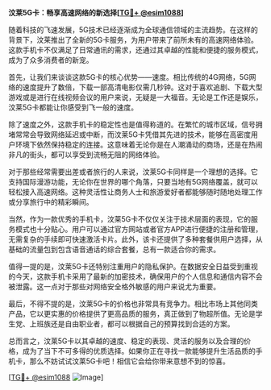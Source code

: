 **汶莱5G卡：畅享高速网络的新选择[[TG💪+ @esim1088](https://t.me/s/esim1088)]**

随着科技的飞速发展，5G技术已经逐渐成为全球通信领域的主流趋势。在这样的背景下，汶莱推出了全新的5G卡服务，为用户带来了前所未有的高速网络体验。这款手机卡不仅满足了日常通讯的需求，还通过其卓越的性能和便捷的服务模式，成为了众多消费者的新宠。

首先，让我们来谈谈这款5G卡的核心优势——速度。相比传统的4G网络，5G网络的速度提升了数倍，下载一部高清电影仅需几秒钟。这对于喜欢追剧、下载大型游戏或是进行在线视频会议的用户来说，无疑是一大福音。无论是工作还是娱乐，汶莱5G卡都能让你感受到飞一般的速度。

除了速度之外，这款手机卡的稳定性也是值得称道的。在繁忙的城市区域，信号拥堵常常会导致网络延迟或中断，而汶莱5G卡凭借其先进的技术，能够在高密度用户环境下依然保持稳定的连接。这意味着无论你是在人潮涌动的商场，还是在热闹非凡的街头，都可以享受到流畅无阻的网络体验。

对于那些经常需要出差或者旅行的人来说，汶莱5G卡同样是一个理想的选择。它支持国际漫游功能，无论你在世界的哪个角落，只要当地有5G网络覆盖，就可以轻松接入高速网络。这种灵活性让商务人士和旅游爱好者都能够随时随地处理工作或分享旅行中的精彩瞬间。

当然，作为一款优秀的手机卡，汶莱5G卡不仅仅关注于技术层面的表现，它的服务模式也十分贴心。用户可以通过官方网站或者官方APP进行便捷的注册和管理，无需复杂的手续即可快速激活卡片。此外，该卡还提供了多种套餐供用户选择，从基础的流量包到包含语音通话的综合套餐，总有一款适合你的需求。

值得一提的是，汶莱5G卡还特别注重用户的隐私保护。在数据安全日益受到重视的今天，这款手机卡采用了最新的加密技术，确保用户的个人信息和通信内容不会被泄露。这一点对于那些对网络安全格外敏感的用户来说尤为重要。

最后，不得不提的是，汶莱5G卡的价格也非常具有竞争力。相比市场上其他同类产品，它以更实惠的价格提供了更高品质的服务，真正做到了物超所值。无论是学生党、上班族还是自由职业者，都可以根据自己的预算找到合适的方案。

总而言之，汶莱5G卡以其卓越的速度、稳定的表现、灵活的服务以及合理的价格，成为了当下不可多得的优质选择。如果你正在寻找一款能够提升生活品质的手机卡，那么不妨试试汶莱5G卡吧！相信它会给你带来意想不到的惊喜。

[[TG💪+ @esim1088](https://t.me/s/esim1088) ![Image](https://i.postimg.cc/4NQfJmqS/Snipaste-2025-05-13-00-14-12.png)]
